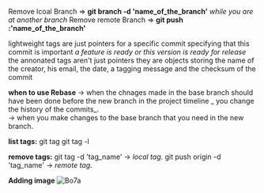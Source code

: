 Remove lcoal Branch => **git branch -d 'name_of_the_branch'** _while you are at another branch_
Remove remote Branch => **git push  :'name_of_the_branch'** 

lightweight tags are just pointers for a specific commit specifying that this commit is important _a feature is ready or this version is ready for release_ 
the annonated tags aren't just pointers they are objects storing the name of the creator, his email, the date, a tagging message and the checksum of the commit 


**when to use Rebase** 
-> when the chnages made in the base branch should have been done before the new branch  in the project timeline  _ you change the history of the commits_.  
-> when you make changes to the base branch that you need in the new branch.  

**list tags:**
git tag
git tag -l

**remove tags:**
git tag -d 'tag_name' -> _local tag_.
git push origin -d 'tag_name' -> _remote tag_.

**Adding image**
![Bo7a](https://pbs.twimg.com/media/DzJiJtqWkAAmZlM.jpg)
